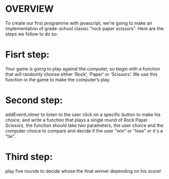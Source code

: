 # OVERVIEW

To create our first programme with javascript, we're going to make an implementation of grade-school classic “rock paper scissors”.
Here are the steps we follow to do so:
# Fisrt step:
Your game is going to play against the computer, so begin with a function that will randomly choose either ‘Rock’, ‘Paper’ or ‘Scissors’. We use this function in the game to make the computer’s play.

# Second step:
addEventListner to listen to the user click on a specific button to make his choice, and write a function that plays a single round of Rock Paper Scissors, the function should take two parameters, the user choice and the computer choice to compare and decide if the user "win" or "lose" or it's a "tie".

# Third step:
play five rounds to decide whose the final winner depending on his score!

